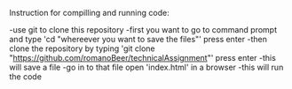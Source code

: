 Instruction for compilling and running code:

-use git to clone this repository
-first you want to go to command prompt and type 'cd "whereever you want to save the files"' press enter
-then clone the repository by typing 'git clone "https://github.com/romanoBeer/technicalAssignment"' press enter
-this will save a file 
-go in to that file open 'index.html' in a browser
-this will run the code




